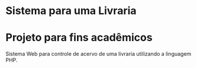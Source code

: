 # Sistema para uma Livraria
<h1>Projeto para fins acadêmicos</h1>
 <p>Sistema Web para controle de acervo de uma livraria utilizando a linguagem PHP.</p>
